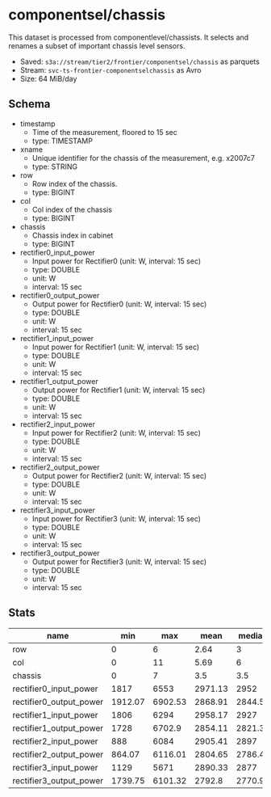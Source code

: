 # componentsel/chassis
This dataset is processed from componentlevel/chassists. It selects and renames a subset
of important chassis level sensors.

- Saved: `s3a://stream/tier2/frontier/componentsel/chassis` as parquets
- Stream: `svc-ts-frontier-componentselchassis` as Avro
- Size: 64 MiB/day

## Schema

- timestamp
    - Time of the measurement, floored to 15 sec
    - type: TIMESTAMP
- xname
    - Unique identifier for the chassis of the measurement, e.g. x2007c7
    - type: STRING
- row
    - Row index of the chassis.
    - type: BIGINT
- col
    - Col index of the chassis
    - type: BIGINT
- chassis
    - Chassis index in cabinet
    - type: BIGINT
- rectifier0_input_power
    - Input power for Rectifier0 (unit: W, interval: 15 sec)
    - type: DOUBLE
    - unit: W
    - interval: 15 sec
- rectifier0_output_power
    - Output power for Rectifier0 (unit: W, interval: 15 sec)
    - type: DOUBLE
    - unit: W
    - interval: 15 sec
- rectifier1_input_power
    - Input power for Rectifier1 (unit: W, interval: 15 sec)
    - type: DOUBLE
    - unit: W
    - interval: 15 sec
- rectifier1_output_power
    - Output power for Rectifier1 (unit: W, interval: 15 sec)
    - type: DOUBLE
    - unit: W
    - interval: 15 sec
- rectifier2_input_power
    - Input power for Rectifier2 (unit: W, interval: 15 sec)
    - type: DOUBLE
    - unit: W
    - interval: 15 sec
- rectifier2_output_power
    - Output power for Rectifier2 (unit: W, interval: 15 sec)
    - type: DOUBLE
    - unit: W
    - interval: 15 sec
- rectifier3_input_power
    - Input power for Rectifier3 (unit: W, interval: 15 sec)
    - type: DOUBLE
    - unit: W
    - interval: 15 sec
- rectifier3_output_power
    - Output power for Rectifier3 (unit: W, interval: 15 sec)
    - type: DOUBLE
    - unit: W
    - interval: 15 sec

## Stats

|name                   |min    |max    |mean   |median |stddev|
|-----------------------|-------|-------|-------|-------|------|
|row                    |0      |6      |2.64   |3      |1.82  |
|col                    |0      |11     |5.69   |6      |3.52  |
|chassis                |0      |7      |3.5    |3.5    |2.29  |
|rectifier0_input_power |1817   |6553   |2971.13|2952   |389.6 |
|rectifier0_output_power|1912.07|6902.53|2868.91|2844.53|371.77|
|rectifier1_input_power |1806   |6294   |2958.17|2927   |386.49|
|rectifier1_output_power|1728   |6702.9 |2854.11|2821.38|370.06|
|rectifier2_input_power |888    |6084   |2905.41|2897   |404.76|
|rectifier2_output_power|864.07 |6116.01|2804.65|2786.45|375.54|
|rectifier3_input_power |1129   |5671   |2890.33|2877   |372.42|
|rectifier3_output_power|1739.75|6101.32|2792.8 |2770.9 |344.09|
